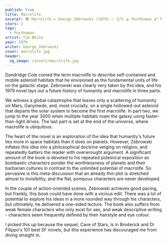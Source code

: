 ```yaml
---
publish: true
title: Macrolife
excerpt: 📚 Macrolife ✒️ George Zebrowski (1979) ✨ 2/5 🛸 Posthuman 🖌️ Tim White
stars: 2
tags:
  - Posthuman
artist: Tim White
year: 1979
writer: George Zebrowski
cover: macrolife.jpg
header:
  og_image: /assets/macrolife.jpg
---
```

Dandridge Cole coined the term macrolife to describe self-contained and mobile asteroid habitats that he envisioned as the fundamental units of life on the galactic stage. Zebrowski was clearly very taken by this idea, and his 1979 novel lays out a future history of humanity and macrolife in three parts.

We witness a global catastrophe that leaves only a scattering of humanity on Mars, Ganymede, and, most crucially, on a single hollowed-out asteroid that departs the solar system to become the first macrolife. In part two, we jump to the year 3000 when multiple habitats roam the galaxy using faster-than-light drives. The last part is set at the end of the universe, where macrolife is ubiquitous.

The heart of the novel is an exploration of the idea that humanity's future lies more in space habitats than it does on planets. However, Zebrowski inflates this idea into a philosophical doctrine verging on religion, and repeatedly batters the reader with overwrought argument. A significant amount of the book is devoted to his repeated polemical exposition as bombastic characters ponder the worthlessness of planets and their barbarian cultures in contrast to the unlimited potential of macrolife. So pervasive is this meta-discussion that an already thin plot is stretched almost to invisibility, and the flat, pompous characters are never developed.

In the couple of action-oriented scenes, Zebrowski achieves good pacing, but frankly, this book could have done with a vicious edit. There was a lot of potential to explore his ideas in a more rounded way through his characters, but ultimately, he delivered a one-sided lecture. The book also suffers from weak female characters who only exist for sex, and weak descriptive writing - characters seem frequently defined by their hairstyle and eye colour.

I picked this up because the sequel, Cave of Stars, is in Broderick and Di Filippo's 101 best SF novels, but this experience has discouraged me from diving straight in.